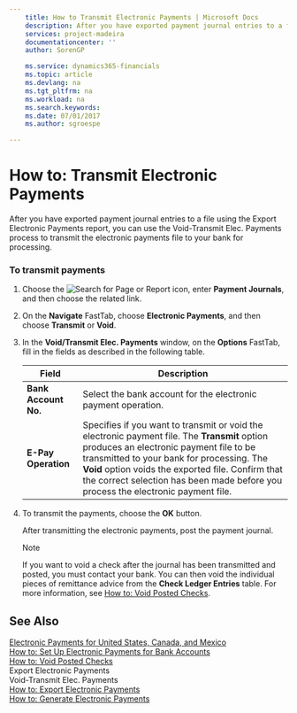 ```yaml
---
    title: How to Transmit Electronic Payments | Microsoft Docs
    description: After you have exported payment journal entries to a file using the Export Electronic Payments report, you can use the Void-Transmit Elec. Payments process to transmit the electronic payments file to your bank for processing.
    services: project-madeira
    documentationcenter: ''
    author: SorenGP

    ms.service: dynamics365-financials
    ms.topic: article
    ms.devlang: na
    ms.tgt_pltfrm: na
    ms.workload: na
    ms.search.keywords:
    ms.date: 07/01/2017
    ms.author: sgroespe

---
```

# How to: Transmit Electronic Payments
After you have exported payment journal entries to a file using the Export Electronic Payments report, you can use the Void-Transmit Elec. Payments process to transmit the electronic payments file to your bank for processing.  
  
### To transmit payments  
  
1.  Choose the ![Search for Page or Report](media/ui-search/search_small.png "Search for Page or Report icon") icon, enter **Payment Journals**, and then choose the related link.  
  
2.  On the **Navigate** FastTab, choose **Electronic Payments**, and then choose **Transmit** or **Void**.  
  
3.  In the **Void/Transmit Elec. Payments** window, on the **Options** FastTab, fill in the fields as described in the following table.  
  
    |Field|Description|  
    |---------------------------------|---------------------------------------|  
    |**Bank Account No.**|Select the bank account for the electronic payment operation.|  
    |**E-Pay Operation**|Specifies if you want to transmit or void the electronic payment file. The **Transmit** option produces an electronic payment file to be transmitted to your bank for processing. The **Void** option voids the exported file. Confirm that the correct selection has been made before you process the electronic payment file.|  
  
4.  To transmit the payments, choose the **OK** button.  
  
     After transmitting the electronic payments, post the payment journal.  
  
    > [!NOTE]  
    >  If you want to void a check after the journal has been transmitted and posted, you must contact your bank. You can then void the individual pieces of remittance advice from the **Check Ledger Entries** table. For more information, see [How to: Void Posted Checks](how-to-void-posted-checks.md).  
  
## See Also  
 [Electronic Payments for United States, Canada, and Mexico](electronic-payments-for-united-states-canada-and-mexico.md)   
 [How to: Set Up Electronic Payments for Bank Accounts](how-to-set-up-electronic-payments-for-bank-accounts.md)   
 [How to: Void Posted Checks](how-to-void-posted-checks.md)   
 Export Electronic Payments   
 Void-Transmit Elec. Payments   
 [How to: Export Electronic Payments](../Spain/how-to-export-electronic-payments.md)   
 [How to: Generate Electronic Payments](how-to-generate-electronic-payments.md)